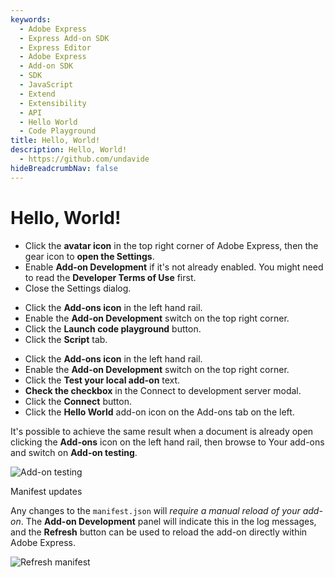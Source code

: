 ```yaml
---
keywords:
  - Adobe Express
  - Express Add-on SDK
  - Express Editor
  - Adobe Express
  - Add-on SDK
  - SDK
  - JavaScript
  - Extend
  - Extensibility
  - API
  - Hello World
  - Code Playground
title: Hello, World!
description: Hello, World!
  - https://github.com/undavide
hideBreadcrumbNav: false
---
```


# Hello, World!

<DetailsBlock slots="list"  summary="Click to view a list of steps to enable the Development Mode" />

- Click the **avatar icon** in the top right corner of Adobe Express, then the gear icon to **open the Settings**.
- Enable **Add-on Development** if it's not already enabled. You might need to read the **Developer Terms of Use** first.
- Close the Settings dialog.

<DetailsBlock slots="list"  summary="Click to view a list of steps to open the Code Playground" />
  
- Click the **Add-ons icon** in the left hand rail.
- Enable the **Add-on Development** switch on the top right corner.
- Click the **Launch code playground** button.
- Click the **Script** tab.

<DetailsBlock slots="list" summary="Click to view a list of steps to sideload an add-on in Adobe Express" />

  - Click the **Add-ons icon** in the left hand rail.
  - Enable the **Add-on Development** switch on the top right corner.
  - Click the **Test your local add-on** text.
  - **Check the checkbox** in the Connect to development server modal.
  - Click the **Connect** button.
  - Click the **Hello World** add-on icon on the Add-ons tab on the left.

<InlineAlert slots="text" variant="info"/>

It's possible to achieve the same result when a document is already open clicking the **Add-ons** icon on the left hand rail, then browse to Your add-ons and switch on **Add-on testing**.

<DetailsBlock slots="image"  summary="Click to see the screenshot" />

![Add-on testing](./img/playground-alt-testing.png)


<InlineAlert slots="header, text" variant="warning"/>

Manifest updates

Any changes to the `manifest.json` will *require a manual reload of your add-on*. The **Add-on Development** panel will indicate this in the log messages, and the **Refresh** button can be used to reload the add-on directly within Adobe Express.

<DetailsBlock slots="image"  summary="Click to see the screenshot" />

![Refresh manifest](./img/playground-refresh-manifest.png)

